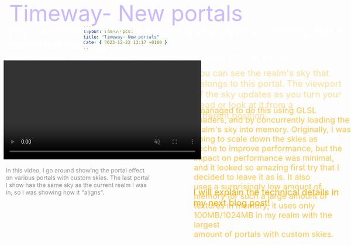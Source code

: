 ```yaml
---
layout: timewaypost
title: "Timeway- New portals"
date: { 2023-12-22 13:17 +0100 }
---
```


<div class="page">
<div class="textelement" id="013" style="position: absolute; top: 455px; left: 16px; font-size: 16px; color: #909090;">In this video, I go around showing the portal effect<br>on various portals with custom skies. The last portal<br>I show has the same sky as the current realm I was<br>in, so I was showing how it "aligns".</div><div class="textelement" id="009" style="position: absolute; top: 185px; left: 532px; font-size: 24px; color: #ffde96;">You can see the realm's sky that belongs to this portal. The viewport<br>of the sky updates as you turn your head or look at it from a<br>different position.</div><div class="textelement" id="title" style="position: absolute; top: 0px; left: 25px; font-size: 60px; color: #cab9ff;">Timeway- New portals</div><div class="textelement" id="001" style="position: absolute; top: 3px; left: 1267px; font-size: 26px; color: #cab9ff;">22/12/2023<br>13:17:42</div><div class="textelement" id="010" style="position: absolute; top: 288px; left: 530px; font-size: 22px; color: #ffc64b;">I managed to do this using GLSL shaders, and by concurrently loading the<br>realm's sky into memory. Originally, I was going to scale down the skies as<br>cache to improve performance, but the impact on performance was minimal,<br>and it looked so amazing first try that I decided to leave it as is. It also<br>uses a surprisingly low amount of memory for such a large amount of<br>textures in memory; it uses only 100MB/1024MB in my realm with the largest<br>amount of portals with custom skies.</div><div class="textelement" id="011" style="position: absolute; top: 510px; left: 529px; font-size: 24px; color: #ffae00;">I will explain the technical details in my next blog post!</div><div class="textelement" id="002" style="position: absolute; top: 68px; left: 24px; font-size: 30px; color: #FFFFFFFF;">Hey, I wanted to show the newest portal styles in Timeway that I added not too long<br>ago, I think it's pretty neat! Here's a video of it in action:</div>

<video controls="" preload autoplay muted name="media" style="position: absolute; top: 165px; left: 10px; height: 270px;">
<source src="{{ './images/llsldkk.mp4' | relative_url }}" type="video/mp4">
</video>